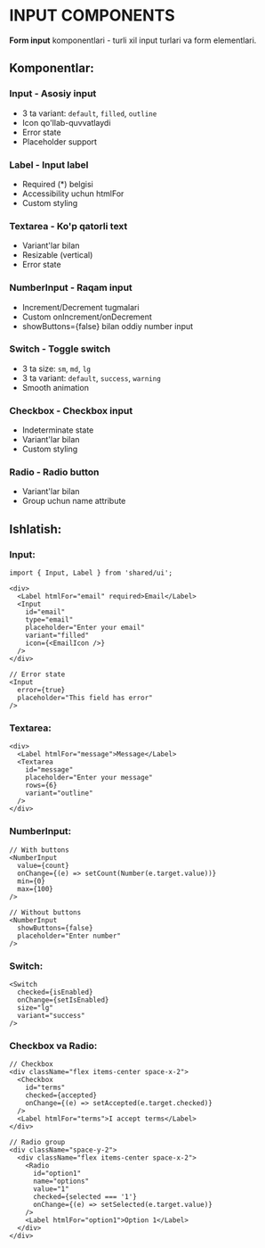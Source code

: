 # INPUT COMPONENTS

**Form input** komponentlari - turli xil input turlari va form elementlari.

## Komponentlar:

### **Input** - Asosiy input

- 3 ta variant: `default`, `filled`, `outline`
- Icon qo'llab-quvvatlaydi
- Error state
- Placeholder support

### **Label** - Input label

- Required (\*) belgisi
- Accessibility uchun htmlFor
- Custom styling

### **Textarea** - Ko'p qatorli text

- Variant'lar bilan
- Resizable (vertical)
- Error state

### **NumberInput** - Raqam input

- Increment/Decrement tugmalari
- Custom onIncrement/onDecrement
- showButtons={false} bilan oddiy number input

### **Switch** - Toggle switch

- 3 ta size: `sm`, `md`, `lg`
- 3 ta variant: `default`, `success`, `warning`
- Smooth animation

### **Checkbox** - Checkbox input

- Indeterminate state
- Variant'lar bilan
- Custom styling

### **Radio** - Radio button

- Variant'lar bilan
- Group uchun name attribute

## Ishlatish:

### Input:

```tsx
import { Input, Label } from 'shared/ui';

<div>
  <Label htmlFor="email" required>Email</Label>
  <Input
    id="email"
    type="email"
    placeholder="Enter your email"
    variant="filled"
    icon={<EmailIcon />}
  />
</div>

// Error state
<Input
  error={true}
  placeholder="This field has error"
/>
```

### Textarea:

```tsx
<div>
  <Label htmlFor="message">Message</Label>
  <Textarea
    id="message"
    placeholder="Enter your message"
    rows={6}
    variant="outline"
  />
</div>
```

### NumberInput:

```tsx
// With buttons
<NumberInput
  value={count}
  onChange={(e) => setCount(Number(e.target.value))}
  min={0}
  max={100}
/>

// Without buttons
<NumberInput
  showButtons={false}
  placeholder="Enter number"
/>
```

### Switch:

```tsx
<Switch
  checked={isEnabled}
  onChange={setIsEnabled}
  size="lg"
  variant="success"
/>
```

### Checkbox va Radio:

```tsx
// Checkbox
<div className="flex items-center space-x-2">
  <Checkbox
    id="terms"
    checked={accepted}
    onChange={(e) => setAccepted(e.target.checked)}
  />
  <Label htmlFor="terms">I accept terms</Label>
</div>

// Radio group
<div className="space-y-2">
  <div className="flex items-center space-x-2">
    <Radio
      id="option1"
      name="options"
      value="1"
      checked={selected === '1'}
      onChange={(e) => setSelected(e.target.value)}
    />
    <Label htmlFor="option1">Option 1</Label>
  </div>
</div>
```
